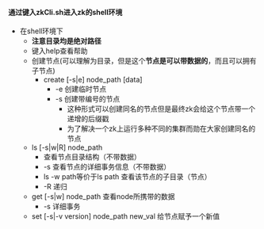 #### 通过键入zkCli.sh进入zk的shell环境
* 在shell环境下
    * **注意目录均是绝对路径**
    * 键入help查看帮助
    * 创建节点(可以理解为目录，但是这个**节点是可以带数据的**，而且可以拥有子节点)
        * create [-s|e] node_path [data]
            * -e 创建临时节点
            * -s 创建带编号的节点
                * 这种形式可以创建同名的节点但是最终zk会给这个节点带一个递增的后缀戳
                * 为了解决一个zk上运行多种不同的集群而勋在大家创建同名的节点
    * ls [-s|w|R] node_path
        * 查看节点目录结构（不带数据）
        * -s 查看节点的详细事务信息（不带数据）
        * ls -w path等价于ls path 查看该节点的子目录（节点）
        * -R 递归
    * get [-s|w] node_path 查看node所携带的数据
        * -s 详细事务
    * set [-s|-v version] node_path new_val 给节点赋予一个新值
    
        